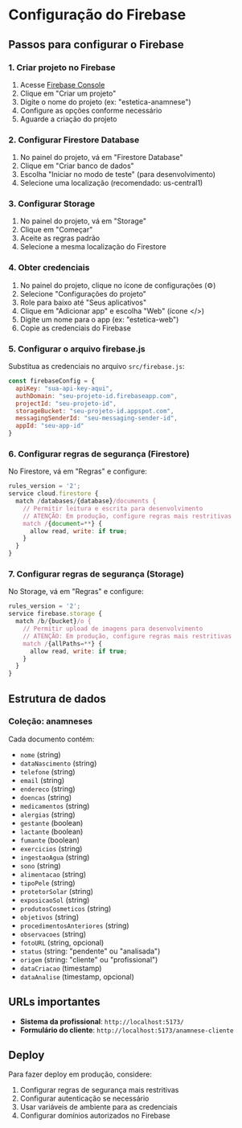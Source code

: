 # Configuração do Firebase

## Passos para configurar o Firebase

### 1. Criar projeto no Firebase
1. Acesse [Firebase Console](https://console.firebase.google.com/)
2. Clique em "Criar um projeto"
3. Digite o nome do projeto (ex: "estetica-anamnese")
4. Configure as opções conforme necessário
5. Aguarde a criação do projeto

### 2. Configurar Firestore Database
1. No painel do projeto, vá em "Firestore Database"
2. Clique em "Criar banco de dados"
3. Escolha "Iniciar no modo de teste" (para desenvolvimento)
4. Selecione uma localização (recomendado: us-central1)

### 3. Configurar Storage
1. No painel do projeto, vá em "Storage"
2. Clique em "Começar"
3. Aceite as regras padrão
4. Selecione a mesma localização do Firestore

### 4. Obter credenciais
1. No painel do projeto, clique no ícone de configurações (⚙️)
2. Selecione "Configurações do projeto"
3. Role para baixo até "Seus aplicativos"
4. Clique em "Adicionar app" e escolha "Web" (ícone </>)
5. Digite um nome para o app (ex: "estetica-web")
6. Copie as credenciais do Firebase

### 5. Configurar o arquivo firebase.js
Substitua as credenciais no arquivo `src/firebase.js`:

```javascript
const firebaseConfig = {
  apiKey: "sua-api-key-aqui",
  authDomain: "seu-projeto-id.firebaseapp.com",
  projectId: "seu-projeto-id",
  storageBucket: "seu-projeto-id.appspot.com",
  messagingSenderId: "seu-messaging-sender-id",
  appId: "seu-app-id"
}
```

### 6. Configurar regras de segurança (Firestore)
No Firestore, vá em "Regras" e configure:

```javascript
rules_version = '2';
service cloud.firestore {
  match /databases/{database}/documents {
    // Permitir leitura e escrita para desenvolvimento
    // ATENÇÃO: Em produção, configure regras mais restritivas
    match /{document=**} {
      allow read, write: if true;
    }
  }
}
```

### 7. Configurar regras de segurança (Storage)
No Storage, vá em "Regras" e configure:

```javascript
rules_version = '2';
service firebase.storage {
  match /b/{bucket}/o {
    // Permitir upload de imagens para desenvolvimento
    // ATENÇÃO: Em produção, configure regras mais restritivas
    match /{allPaths=**} {
      allow read, write: if true;
    }
  }
}
```

## Estrutura de dados

### Coleção: anamneses
Cada documento contém:
- `nome` (string)
- `dataNascimento` (string)
- `telefone` (string)
- `email` (string)
- `endereco` (string)
- `doencas` (string)
- `medicamentos` (string)
- `alergias` (string)
- `gestante` (boolean)
- `lactante` (boolean)
- `fumante` (boolean)
- `exercicios` (string)
- `ingestaoAgua` (string)
- `sono` (string)
- `alimentacao` (string)
- `tipoPele` (string)
- `protetorSolar` (string)
- `exposicaoSol` (string)
- `produtosCosmeticos` (string)
- `objetivos` (string)
- `procedimentosAnteriores` (string)
- `observacoes` (string)
- `fotoURL` (string, opcional)
- `status` (string: "pendente" ou "analisada")
- `origem` (string: "cliente" ou "profissional")
- `dataCriacao` (timestamp)
- `dataAnalise` (timestamp, opcional)

## URLs importantes

- **Sistema da profissional**: `http://localhost:5173/`
- **Formulário do cliente**: `http://localhost:5173/anamnese-cliente`

## Deploy

Para fazer deploy em produção, considere:
1. Configurar regras de segurança mais restritivas
2. Configurar autenticação se necessário
3. Usar variáveis de ambiente para as credenciais
4. Configurar domínios autorizados no Firebase
